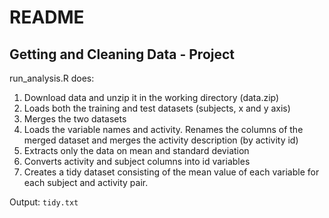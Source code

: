 README
================

Getting and Cleaning Data - Project
-----------------------------------

run\_analysis.R does:

1.  Download data and unzip it in the working directory (data.zip)
2.  Loads both the training and test datasets (subjects, x and y axis)
3.  Merges the two datasets
4.  Loads the variable names and activity. Renames the columns of the merged dataset and merges the activity description (by activity id)
5.  Extracts only the data on mean and standard deviation
6.  Converts activity and subject columns into id variables
7.  Creates a tidy dataset consisting of the mean value of each variable for each subject and activity pair.

Output: `tidy.txt`
